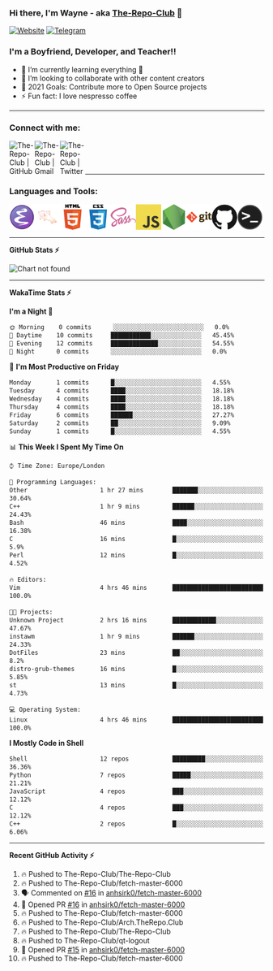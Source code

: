 ### Hi there, I'm Wayne - aka [The-Repo-Club][website] 👋

[![Website](https://img.shields.io/website?label=github.com/The-Repo-Club/&color=orange&style=flat-square&url=https://github.com/The-Repo-Club/)][website]
[![Telegram](https://img.shields.io/badge/Chat%20on-Telegram-orange.svg?color=orange&logo=telegram&style=flat-square)][telegram]

### I'm a Boyfriend, Developer, and Teacher!!

- 🌱 I’m currently learning everything 🤣
- 👯 I’m looking to collaborate with other content creators
- 🥅 2021 Goals: Contribute more to Open Source projects
- ⚡ Fun fact: I love nespresso coffee

---
### Connect with me:

[<img align="left" alt="The-Repo-Club | GitHub" width="50px" src="https://cdn.jsdelivr.net/npm/simple-icons@v3/icons/github.svg" />][website]
[<img align="left" alt="The-Repo-Club | Gmail" width="50px" src="https://cdn.jsdelivr.net/npm/simple-icons@v3/icons/gmail.svg" />][email]
[<img align="left" alt="The-Repo-Club | Twitter" width="50px" src="https://cdn.jsdelivr.net/npm/simple-icons@v3/icons/telegram.svg" />][telegram]

[website]: https://github.com/The-Repo-Club/
[email]: mailto:wayne6324@gmail.com
[telegram]: https://t.me/TheRepoClub

<br />
<br />
<br />

---
### Languages and Tools:

<img align="left" alt="Emacs" width="50px" src="https://raw.githubusercontent.com/github/explore/80688e429a7d4ef2fca1e82350fe8e3517d3494d/topics/emacs/emacs.png" />
<img align="left" alt="Fish" width="50px" src="https://raw.githubusercontent.com/github/explore/80688e429a7d4ef2fca1e82350fe8e3517d3494d/topics/fish/fish.png" />
<img align="left" alt="HTML5" width="50px" src="https://raw.githubusercontent.com/github/explore/80688e429a7d4ef2fca1e82350fe8e3517d3494d/topics/html/html.png" />
<img align="left" alt="CSS3" width="50px" src="https://raw.githubusercontent.com/github/explore/80688e429a7d4ef2fca1e82350fe8e3517d3494d/topics/css/css.png" />
<img align="left" alt="Sass" width="50px" src="https://raw.githubusercontent.com/github/explore/80688e429a7d4ef2fca1e82350fe8e3517d3494d/topics/sass/sass.png" />
<img align="left" alt="JavaScript" width="50px" src="https://raw.githubusercontent.com/github/explore/80688e429a7d4ef2fca1e82350fe8e3517d3494d/topics/javascript/javascript.png" />
<img align="left" alt="Node.js" width="50px" src="https://raw.githubusercontent.com/github/explore/80688e429a7d4ef2fca1e82350fe8e3517d3494d/topics/nodejs/nodejs.png" />
<img align="left" alt="Git" width="50px" src="https://raw.githubusercontent.com/github/explore/80688e429a7d4ef2fca1e82350fe8e3517d3494d/topics/git/git.png" />
<img align="left" alt="GitHub" width="50px" src="https://raw.githubusercontent.com/github/explore/78df643247d429f6cc873026c0622819ad797942/topics/github/github.png" />
<img align="left" alt="Terminal" width="50px" src="https://raw.githubusercontent.com/github/explore/80688e429a7d4ef2fca1e82350fe8e3517d3494d/topics/terminal/terminal.png" />

<br />
<br />
<br />

---

**GitHub Stats ⚡**

![Chart not found](https://github-readme-stats.vercel.app/api?username=The-Repo-Club&theme=tokyonight&show_icons=true&count_private=true&hide_border=true&include_all_commits=true&custom_title=The-Repo-Club%27s+GitHub+Stats)


---

**WakaTime Stats ⚡**

<!--START_SECTION:waka-->
**I'm a Night 🦉** 

```text
🌞 Morning    0 commits      ░░░░░░░░░░░░░░░░░░░░░░░░░   0.0% 
🌆 Daytime    10 commits     ███████████░░░░░░░░░░░░░░   45.45% 
🌃 Evening    12 commits     █████████████░░░░░░░░░░░░   54.55% 
🌙 Night      0 commits      ░░░░░░░░░░░░░░░░░░░░░░░░░   0.0%

```
📅 **I'm Most Productive on Friday** 

```text
Monday       1 commits      █░░░░░░░░░░░░░░░░░░░░░░░░   4.55% 
Tuesday      4 commits      ████░░░░░░░░░░░░░░░░░░░░░   18.18% 
Wednesday    4 commits      ████░░░░░░░░░░░░░░░░░░░░░   18.18% 
Thursday     4 commits      ████░░░░░░░░░░░░░░░░░░░░░   18.18% 
Friday       6 commits      ██████░░░░░░░░░░░░░░░░░░░   27.27% 
Saturday     2 commits      ██░░░░░░░░░░░░░░░░░░░░░░░   9.09% 
Sunday       1 commits      █░░░░░░░░░░░░░░░░░░░░░░░░   4.55%

```


📊 **This Week I Spent My Time On** 

```text
⌚︎ Time Zone: Europe/London

💬 Programming Languages: 
Other                    1 hr 27 mins        ███████░░░░░░░░░░░░░░░░░░   30.64% 
C++                      1 hr 9 mins         ██████░░░░░░░░░░░░░░░░░░░   24.43% 
Bash                     46 mins             ████░░░░░░░░░░░░░░░░░░░░░   16.38% 
C                        16 mins             █░░░░░░░░░░░░░░░░░░░░░░░░   5.9% 
Perl                     12 mins             █░░░░░░░░░░░░░░░░░░░░░░░░   4.52%

🔥 Editors: 
Vim                      4 hrs 46 mins       █████████████████████████   100.0%

🐱‍💻 Projects: 
Unknown Project          2 hrs 16 mins       ████████████░░░░░░░░░░░░░   47.67% 
instawm                  1 hr 9 mins         ██████░░░░░░░░░░░░░░░░░░░   24.33% 
DotFiles                 23 mins             ██░░░░░░░░░░░░░░░░░░░░░░░   8.2% 
distro-grub-themes       16 mins             █░░░░░░░░░░░░░░░░░░░░░░░░   5.85% 
st                       13 mins             █░░░░░░░░░░░░░░░░░░░░░░░░   4.73%

💻 Operating System: 
Linux                    4 hrs 46 mins       █████████████████████████   100.0%

```

**I Mostly Code in Shell** 

```text
Shell                    12 repos            █████████░░░░░░░░░░░░░░░░   36.36% 
Python                   7 repos             █████░░░░░░░░░░░░░░░░░░░░   21.21% 
JavaScript               4 repos             ███░░░░░░░░░░░░░░░░░░░░░░   12.12% 
C                        4 repos             ███░░░░░░░░░░░░░░░░░░░░░░   12.12% 
C++                      2 repos             █░░░░░░░░░░░░░░░░░░░░░░░░   6.06%

```



<!--END_SECTION:waka-->

---

**Recent GitHub Activity :zap:**

<!--START_SECTION:activity-->
1. 🔥 Pushed to The-Repo-Club/The-Repo-Club
2. 🔥 Pushed to The-Repo-Club/fetch-master-6000
3. 🗣 Commented on [#16](https://github.com/anhsirk0/fetch-master-6000/issues/16) in [anhsirk0/fetch-master-6000](https://github.com/anhsirk0/fetch-master-6000)
4. 💪 Opened PR [#16](https://github.com/anhsirk0/fetch-master-6000/pull/16) in [anhsirk0/fetch-master-6000](https://github.com/anhsirk0/fetch-master-6000)
5. 🔥 Pushed to The-Repo-Club/fetch-master-6000
6. 🔥 Pushed to The-Repo-Club/Arch.TheRepo.Club
7. 🔥 Pushed to The-Repo-Club/The-Repo-Club
8. 🔥 Pushed to The-Repo-Club/qt-logout
9. 💪 Opened PR [#15](https://github.com/anhsirk0/fetch-master-6000/pull/15) in [anhsirk0/fetch-master-6000](https://github.com/anhsirk0/fetch-master-6000)
10. 🔥 Pushed to The-Repo-Club/fetch-master-6000
<!--END_SECTION:activity-->